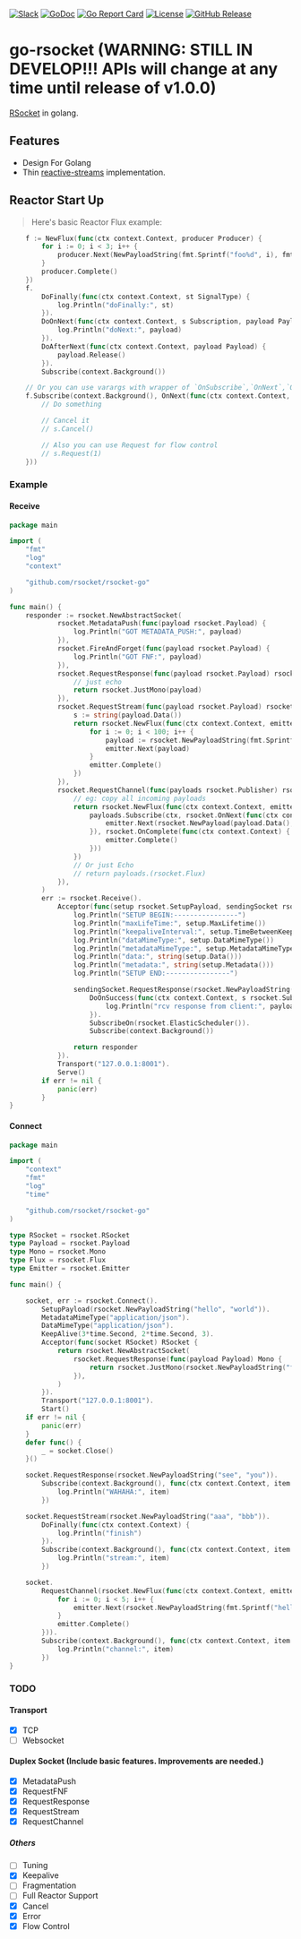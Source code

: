 [![Slack](https://img.shields.io/badge/slack-rsocket--go-blue.svg)](https://rsocket.slack.com/messages/C9VGZ5MV3)
[![GoDoc](https://godoc.org/github.com/rsocket/rsocket-go?status.svg)](https://godoc.org/github.com/rsocket/rsocket-go)
[![Go Report Card](https://goreportcard.com/badge/github.com/rsocket/rsocket-go)](https://goreportcard.com/report/github.com/rsocket/rsocket-go)
[![License](https://img.shields.io/github/license/rsocket/rsocket-go.svg)](https://github.com/rsocket/rsocket-go/blob/master/LICENSE)
[![GitHub Release](https://img.shields.io/github/release/rsocket/rsocket-go.svg)](https://github.com/rsocket/rsocket-go/releases)

# go-rsocket (WARNING: STILL IN DEVELOP!!! APIs will change at any time until release of v1.0.0)
[RSocket](http://rsocket.io/) in golang.

## Features
 - Design For Golang
 - Thin [reactive-streams](http://www.reactive-streams.org/) implementation.

## Reactor Start Up

> Here's basic Reactor Flux example:

``` go
	f := NewFlux(func(ctx context.Context, producer Producer) {
		for i := 0; i < 3; i++ {
			producer.Next(NewPayloadString(fmt.Sprintf("foo%d", i), fmt.Sprintf("bar%d", i)))
		}
		producer.Complete()
	})
	f.
		DoFinally(func(ctx context.Context, st SignalType) {
			log.Println("doFinally:", st)
		}).
		DoOnNext(func(ctx context.Context, s Subscription, payload Payload) {
			log.Println("doNext:", payload)
		}).
		DoAfterNext(func(ctx context.Context, payload Payload) {
			payload.Release()
		}).
		Subscribe(context.Background())

    // Or you can use varargs with wrapper of `OnSubscribe`,`OnNext`,`OnComplete` and `OnError`
    f.Subscribe(context.Background(), OnNext(func(ctx context.Context, s Subscription, payload Payload) {
		// Do something

        // Cancel it
        // s.Cancel()

        // Also you can use Request for flow control
        // s.Request(1)
	}))

```

### Example

#### Receive

```go
package main

import (
	"fmt"
	"log"
	"context"

	"github.com/rsocket/rsocket-go"
)

func main() {
	responder := rsocket.NewAbstractSocket(
    		rsocket.MetadataPush(func(payload rsocket.Payload) {
    			log.Println("GOT METADATA_PUSH:", payload)
    		}),
    		rsocket.FireAndForget(func(payload rsocket.Payload) {
    			log.Println("GOT FNF:", payload)
    		}),
    		rsocket.RequestResponse(func(payload rsocket.Payload) rsocket.Mono {
    			// just echo
    			return rsocket.JustMono(payload)
    		}),
    		rsocket.RequestStream(func(payload rsocket.Payload) rsocket.Flux {
    			s := string(payload.Data())
    			return rsocket.NewFlux(func(ctx context.Context, emitter rsocket.Producer) {
    				for i := 0; i < 100; i++ {
    					payload := rsocket.NewPayloadString(fmt.Sprintf("%s_%d", s, i), "")
    					emitter.Next(payload)
    				}
    				emitter.Complete()
    			})
    		}),
    		rsocket.RequestChannel(func(payloads rsocket.Publisher) rsocket.Flux {
    			// eg: copy all incoming payloads
    			return rsocket.NewFlux(func(ctx context.Context, emitter rsocket.Producer) {
    				payloads.Subscribe(ctx, rsocket.OnNext(func(ctx context.Context, s rsocket.Subscription, payload rsocket.Payload) {
    					emitter.Next(rsocket.NewPayload(payload.Data(), payload.Metadata()))    					
    				}), rsocket.OnComplete(func(ctx context.Context) {
    				    emitter.Complete()
    				}))
    			})
    			// Or just Echo
    			// return payloads.(rsocket.Flux)
    		}),
    	)
    	err := rsocket.Receive().
    		Acceptor(func(setup rsocket.SetupPayload, sendingSocket rsocket.RSocket) rsocket.RSocket {
    			log.Println("SETUP BEGIN:----------------")
    			log.Println("maxLifeTime:", setup.MaxLifetime())
    			log.Println("keepaliveInterval:", setup.TimeBetweenKeepalive())
    			log.Println("dataMimeType:", setup.DataMimeType())
    			log.Println("metadataMimeType:", setup.MetadataMimeType())
    			log.Println("data:", string(setup.Data()))
    			log.Println("metadata:", string(setup.Metadata()))
    			log.Println("SETUP END:----------------")

    			sendingSocket.RequestResponse(rsocket.NewPayloadString("ping", "From server")).
    				DoOnSuccess(func(ctx context.Context, s rsocket.Subscription, payload rsocket.Payload) {
    					log.Println("rcv response from client:", payload)
    				}).
    				SubscribeOn(rsocket.ElasticScheduler()).
    				Subscribe(context.Background())

    			return responder
    		}).
    		Transport("127.0.0.1:8001").
    		Serve()
    	if err != nil {
    		panic(err)	
    	}
}

```

#### Connect

```go
package main

import (
	"context"
	"fmt"
	"log"
	"time"

	"github.com/rsocket/rsocket-go"
)

type RSocket = rsocket.RSocket
type Payload = rsocket.Payload
type Mono = rsocket.Mono
type Flux = rsocket.Flux
type Emitter = rsocket.Emitter

func main() {

	socket, err := rsocket.Connect().
		SetupPayload(rsocket.NewPayloadString("hello", "world")).
		MetadataMimeType("application/json").
		DataMimeType("application/json").
		KeepAlive(3*time.Second, 2*time.Second, 3).
		Acceptor(func(socket RSocket) RSocket {
			return rsocket.NewAbstractSocket(
				rsocket.RequestResponse(func(payload Payload) Mono {
					return rsocket.JustMono(rsocket.NewPayloadString("foo", "bar"))
				}),
			)
		}).
		Transport("127.0.0.1:8001").
		Start()
	if err != nil {
		panic(err)
	}
	defer func() {
		_ = socket.Close()
	}()

	socket.RequestResponse(rsocket.NewPayloadString("see", "you")).
		Subscribe(context.Background(), func(ctx context.Context, item Payload) {
			log.Println("WAHAHA:", item)
		})

	socket.RequestStream(rsocket.NewPayloadString("aaa", "bbb")).
		DoFinally(func(ctx context.Context) {
			log.Println("finish")
		}).
		Subscribe(context.Background(), func(ctx context.Context, item Payload) {
			log.Println("stream:", item)
		})

	socket.
		RequestChannel(rsocket.NewFlux(func(ctx context.Context, emitter Emitter) {
			for i := 0; i < 5; i++ {
				emitter.Next(rsocket.NewPayloadString(fmt.Sprintf("hello_%d", i), "from golang"))
			}
			emitter.Complete()
		})).
		Subscribe(context.Background(), func(ctx context.Context, item Payload) {
			log.Println("channel:", item)
		})
}

```

### TODO

#### Transport
 - [x] TCP
 - [ ] Websocket

#### Duplex Socket (Include basic features. Improvements are needed.)
 - [x] MetadataPush
 - [x] RequestFNF
 - [x] RequestResponse
 - [x] RequestStream
 - [x] RequestChannel

##### Others
 - [ ] Tuning
 - [x] Keepalive
 - [ ] Fragmentation
 - [ ] Full Reactor Support
 - [x] Cancel
 - [x] Error
 - [x] Flow Control
